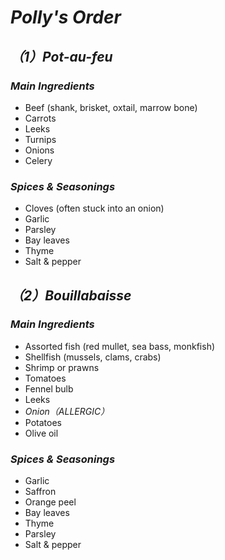 # _Polly's Order_
## _（1）Pot-au-feu_
 
### _Main Ingredients_
- Beef (shank, brisket, oxtail, marrow bone)  
- Carrots  
- Leeks  
- Turnips  
- Onions  
- Celery  

### _Spices & Seasonings_
- Cloves (often stuck into an onion)  
- Garlic  
- Parsley  
- Bay leaves  
- Thyme  
- Salt & pepper

## _（2）Bouillabaisse_

### _Main Ingredients_
- Assorted fish (red mullet, sea bass, monkfish)  
- Shellfish (mussels, clams, crabs)  
- Shrimp or prawns  
- Tomatoes  
- Fennel bulb  
- Leeks  
- _Onion（ALLERGIC）_  
- Potatoes  
- Olive oil  

### _Spices & Seasonings_
- Garlic  
- Saffron  
- Orange peel  
- Bay leaves  
- Thyme  
- Parsley  
- Salt & pepper  